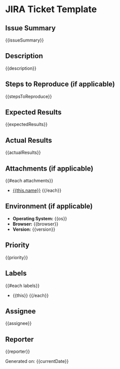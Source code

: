 # JIRA Ticket Template

## Issue Summary
{{issueSummary}}

## Description
{{description}}

## Steps to Reproduce (if applicable)
{{stepsToReproduce}}

## Expected Results
{{expectedResults}}

## Actual Results
{{actualResults}}

## Attachments (if applicable)
{{#each attachments}}
- [{{this.name}}]({{this.url}})
{{/each}}

## Environment (if applicable)
- **Operating System:** {{os}}
- **Browser:** {{browser}}
- **Version:** {{version}}

## Priority
{{priority}}

## Labels
{{#each labels}}
- {{this}}
{{/each}}

## Assignee
{{assignee}}

## Reporter
{{reporter}}

Generated on: {{currentDate}}

